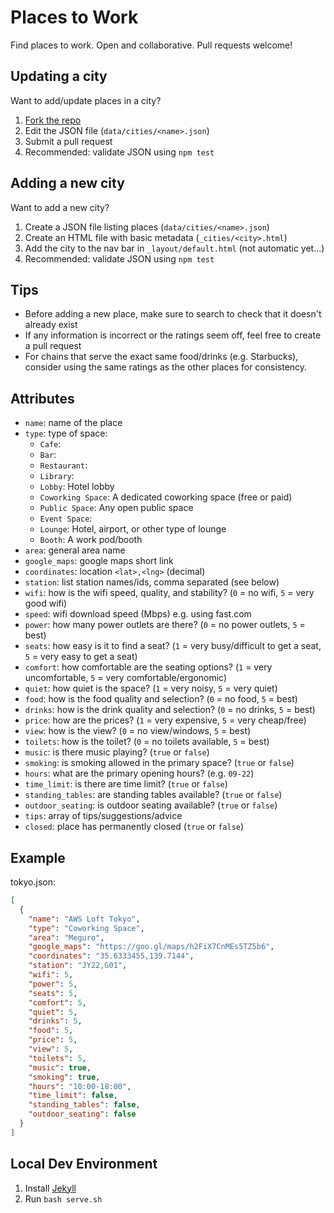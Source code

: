 # Places to Work
Find places to work. Open and collaborative. Pull requests welcome!

## Updating a city
Want to add/update places in a city?
1. [Fork the repo](fork)
2. Edit the JSON file (`data/cities/<name>.json`)
3. Submit a pull request
4. Recommended: validate JSON using `npm test`

## Adding a new city
Want to add a new city?
1. Create a JSON file listing places (`data/cities/<name>.json`) 
2. Create an HTML file with basic metadata (`_cities/<city>.html`)
3. Add the city to the nav bar in `_layout/default.html` (not automatic yet...)
4. Recommended: validate JSON using `npm test`

## Tips
- Before adding a new place, make sure to search to check that it doesn't already exist
- If any information is incorrect or the ratings seem off, feel free to create a pull request
- For chains that serve the exact same food/drinks (e.g. Starbucks), consider using the same ratings as the other places for consistency.

## Attributes
- `name`: name of the place
- `type`: type of space:
  - `Cafe`: 
  - `Bar`: 
  - `Restaurant`: 
  - `Library`: 
  - `Lobby`: Hotel lobby
  - `Coworking Space`: A dedicated coworking space (free or paid)
  - `Public Space`: Any open public space
  - `Event Space`: 
  - `Lounge`: Hotel, airport, or other type of lounge
  - `Booth`: A work pod/booth
- `area`: general area name
- `google_maps`: google maps short link
- `coordinates`: location `<lat>,<lng>` (decimal)
- `station`: list station names/ids, comma separated (see below)
- `wifi`: how is the wifi speed, quality, and stability? (`0` = no wifi, `5` = very good wifi)
- `speed`: wifi download speed (Mbps) e.g. using fast.com
- `power`: how many power outlets are there? (`0` = no power outlets, `5` = best)
- `seats`: how easy is it to find a seat? (`1` = very busy/difficult to get a seat, `5` = very easy to get a seat)
- `comfort`: how comfortable are the seating options? (`1` = very uncomfortable, `5` = very comfortable/ergonomic)
- `quiet`: how quiet is the space? (`1` = very noisy, `5` = very quiet)
- `food`: how is the food quality and selection? (`0` = no food, `5` = best)
- `drinks`: how is the drink quality and selection? (`0` = no drinks, `5` = best)
- `price`: how are the prices? (`1` = very expensive, `5` = very cheap/free)
- `view`: how is the view? (`0` = no view/windows, `5` = best)
- `toilets`: how is the toilet? (`0` = no toilets available, `5` = best)
- `music`: is there music playing? (`true` or `false`)
- `smoking`: is smoking allowed in the primary space? (`true` or `false`)
- `hours`: what are the primary opening hours? (e.g. `09-22`)
- `time_limit`: is there are time limit? (`true` or `false`)
- `standing_tables`: are standing tables available? (`true` or `false`)
- `outdoor_seating`: is outdoor seating available? (`true` or `false`)
- `tips`: array of tips/suggestions/advice
- `closed`: place has permanently closed (`true` or `false`)

## Example

tokyo.json:

```json
[
  {
    "name": "AWS Loft Tokyo",
    "type": "Coworking Space",
    "area": "Meguro",
    "google_maps": "https://goo.gl/maps/h2FiX7CnMEs5TZ5b6",
    "coordinates": "35.6333455,139.7144",
    "station": "JY22,G01",
    "wifi": 5,
    "power": 5,
    "seats": 5,
    "comfort": 5,
    "quiet": 5,
    "drinks": 5,
    "food": 5,
    "price": 5,
    "view": 5,
    "toilets": 5,
    "music": true,
    "smoking": true,
    "hours": "10:00-18:00",
    "time_limit": false,
    "standing_tables": false,
    "outdoor_seating": false
  }
]
```

## Local Dev Environment
1. Install [Jekyll](https://jekyllrb.com/docs/installation/macos/)
2. Run `bash serve.sh`
